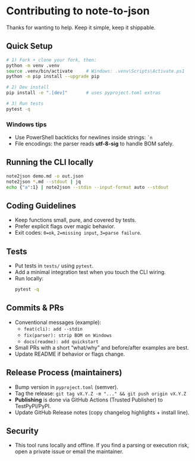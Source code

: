 # Contributing to note-to-json

Thanks for wanting to help. Keep it simple, keep it shippable.

## Quick Setup

```bash
# 1) Fork + clone your fork, then:
python -m venv .venv
source .venv/bin/activate     # Windows: .venv\Scripts\Activate.ps1
python -m pip install --upgrade pip

# 2) Dev install
pip install -e ".[dev]"       # uses pyproject.toml extras

# 3) Run tests
pytest -q
```

### Windows tips
- Use PowerShell backticks for newlines inside strings: `` `n ``
- File encodings: the parser reads **utf-8-sig** to handle BOM safely.

## Running the CLI locally

```bash
note2json demo.md -o out.json
note2json *.md --stdout | jq
echo {"a":1} | note2json --stdin --input-format auto --stdout
```

## Coding Guidelines
- Keep functions small, pure, and covered by tests.
- Prefer explicit flags over magic behavior.
- Exit codes: `0=ok`, `2=missing input`, `3=parse failure`.

## Tests
- Put tests in `tests/` using `pytest`.
- Add a minimal integration test when you touch the CLI wiring.
- Run locally:
  ```bash
  pytest -q
  ```

## Commits & PRs
- Conventional messages (example):  
  - `feat(cli): add --stdin`  
  - `fix(parser): strip BOM on Windows`  
  - `docs(readme): add quickstart`
- Small PRs with a short “what/why” and before/after examples are best.
- Update README if behavior or flags change.

## Release Process (maintainers)
- Bump version in `pyproject.toml` (semver).
- Tag the release: `git tag vX.Y.Z -m "..." && git push origin vX.Y.Z`
- **Publishing** is done via GitHub Actions (Trusted Publisher) to TestPyPI/PyPI.
- Update GitHub Release notes (copy changelog highlights + install line).

## Security
- This tool runs locally and offline. If you find a parsing or execution risk,
  open a private issue or email the maintainer.
